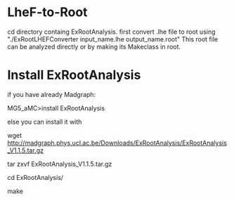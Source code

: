 # LheF-to-Root
cd  directory containg ExRootAnalysis.
first convert .lhe file to root using "./ExRootLHEFConverter input_name.lhe output_name.root" 
This root file can be analyzed directly or by making its Makeclass in root.
# Install ExRootAnalysis
if you have already Madgraph:

MG5_aMC>install ExRootAnalysis 

else you can install it with

wget http://madgraph.phys.ucl.ac.be/Downloads/ExRootAnalysis/ExRootAnalysis_V1.1.5.tar.gz

tar zxvf ExRootAnalysis_V1.1.5.tar.gz

cd ExRootAnalysis/

make

